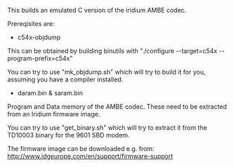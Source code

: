 This builds an emulated C version of the iridium AMBE codec.

Prereqisites are:

- c54x-objdump

This can be obtained by building binutils with "./configure --target=c54x --program-prefix=c54x"

You can try to use "mk_objdump.sh" which will try to build it for you, assuming you have a compiler installed.

- daram.bin & saram.bin

Program and Data memory of the AMBE codec. These need to be extracted from an Iridium firmware image.

You can try to use "get_binary.sh" which will try to extract it from the TD10003 binary for the 9601 SBD modem.

The firmware image can be downloaded e.g. from: http://www.idgeurope.com/en/support/firmware-support

